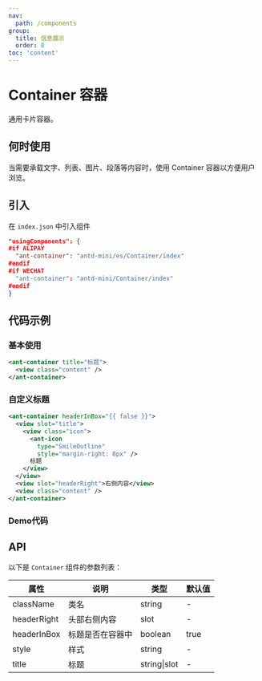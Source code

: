 ```yaml
---
nav:
  path: /components
group:
  title: 信息展示
  order: 8
toc: 'content'
---
```


# Container 容器

通用卡片容器。

## 何时使用

当需要承载文字、列表、图片、段落等内容时，使用 Container 容器以方便用户浏览。

## 引入

在 `index.json` 中引入组件

```json
"usingComponents": {
#if ALIPAY
  "ant-container": "antd-mini/es/Container/index"
#endif
#if WECHAT
  "ant-container": "antd-mini/Container/index"
#endif
}
```

## 代码示例

### 基本使用
```xml
<ant-container title="标题">
  <view class="content" />
</ant-container>
```

### 自定义标题
```xml
<ant-container headerInBox="{{ false }}">
  <view slot="title">
    <view class="icon">
      <ant-icon
        type="SmileOutline"
        style="margin-right: 8px" />
      标题
    </view>
  </view>
  <view slot="headerRight">右侧内容</view>
  <view class="content" />
</ant-container>
```
### 


### Demo代码
<code src='../../demo/pages/Container/index'></code>

## API

以下是 `Container` 组件的参数列表：

| 属性        | 说明             | 类型         | 默认值 |
| ----------- | ---------------- | ------------ | ------ |
| className   | 类名             | string       | -      |
| headerRight | 头部右侧内容     | slot         | -      |
| headerInBox | 标题是否在容器中 | boolean      | true   |
| style       | 样式             | string       | -      |
| title       | 标题             | string\|slot | -      |
